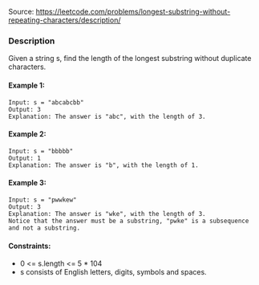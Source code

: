 Source: https://leetcode.com/problems/longest-substring-without-repeating-characters/description/

### Description

Given a string s, find the length of the longest substring without duplicate characters.

#### Example 1:
```
Input: s = "abcabcbb"
Output: 3
Explanation: The answer is "abc", with the length of 3.
```

#### Example 2:
```
Input: s = "bbbbb"
Output: 1
Explanation: The answer is "b", with the length of 1.
```

#### Example 3:
```
Input: s = "pwwkew"
Output: 3
Explanation: The answer is "wke", with the length of 3.
Notice that the answer must be a substring, "pwke" is a subsequence and not a substring.
```

#### Constraints:

* 0 <= s.length <= 5 * 104
* s consists of English letters, digits, symbols and spaces.